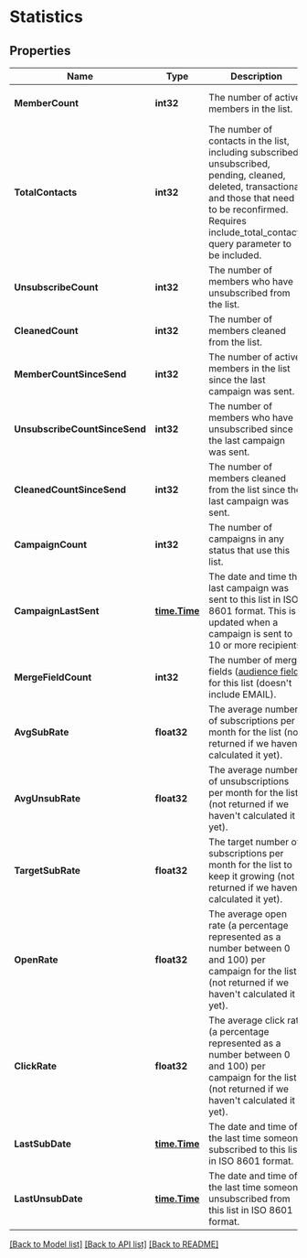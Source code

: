 # Statistics

## Properties
Name | Type | Description | Notes
------------ | ------------- | ------------- | -------------
**MemberCount** | **int32** | The number of active members in the list. | [optional] [default to null]
**TotalContacts** | **int32** | The number of contacts in the list, including subscribed, unsubscribed, pending, cleaned, deleted, transactional, and those that need to be reconfirmed. Requires include_total_contacts query parameter to be included. | [optional] [default to null]
**UnsubscribeCount** | **int32** | The number of members who have unsubscribed from the list. | [optional] [default to null]
**CleanedCount** | **int32** | The number of members cleaned from the list. | [optional] [default to null]
**MemberCountSinceSend** | **int32** | The number of active members in the list since the last campaign was sent. | [optional] [default to null]
**UnsubscribeCountSinceSend** | **int32** | The number of members who have unsubscribed since the last campaign was sent. | [optional] [default to null]
**CleanedCountSinceSend** | **int32** | The number of members cleaned from the list since the last campaign was sent. | [optional] [default to null]
**CampaignCount** | **int32** | The number of campaigns in any status that use this list. | [optional] [default to null]
**CampaignLastSent** | [**time.Time**](time.Time.md) | The date and time the last campaign was sent to this list in ISO 8601 format. This is updated when a campaign is sent to 10 or more recipients. | [optional] [default to null]
**MergeFieldCount** | **int32** | The number of merge fields ([audience field](https://mailchimp.com/help/getting-started-with-merge-tags/)) for this list (doesn&#39;t include EMAIL). | [optional] [default to null]
**AvgSubRate** | **float32** | The average number of subscriptions per month for the list (not returned if we haven&#39;t calculated it yet). | [optional] [default to null]
**AvgUnsubRate** | **float32** | The average number of unsubscriptions per month for the list (not returned if we haven&#39;t calculated it yet). | [optional] [default to null]
**TargetSubRate** | **float32** | The target number of subscriptions per month for the list to keep it growing (not returned if we haven&#39;t calculated it yet). | [optional] [default to null]
**OpenRate** | **float32** | The average open rate (a percentage represented as a number between 0 and 100) per campaign for the list (not returned if we haven&#39;t calculated it yet). | [optional] [default to null]
**ClickRate** | **float32** | The average click rate (a percentage represented as a number between 0 and 100) per campaign for the list (not returned if we haven&#39;t calculated it yet). | [optional] [default to null]
**LastSubDate** | [**time.Time**](time.Time.md) | The date and time of the last time someone subscribed to this list in ISO 8601 format. | [optional] [default to null]
**LastUnsubDate** | [**time.Time**](time.Time.md) | The date and time of the last time someone unsubscribed from this list in ISO 8601 format. | [optional] [default to null]

[[Back to Model list]](../README.md#documentation-for-models) [[Back to API list]](../README.md#documentation-for-api-endpoints) [[Back to README]](../README.md)


